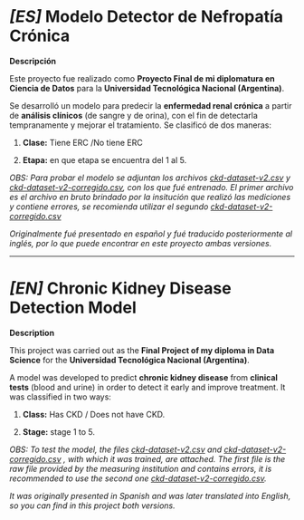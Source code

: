 # *[ES]* **Modelo Detector de Nefropatía Crónica**

**Descripción**

Este proyecto fue realizado como **Proyecto Final de mi diplomatura en Ciencia de Datos** para la **Universidad Tecnológica Nacional (Argentina)**.

Se desarrolló un modelo para predecir la **enfermedad renal crónica** a partir de **análisis clínicos** (de sangre y de orina), con el fin de detectarla tempranamente y mejorar el tratamiento. Se clasificó de dos maneras: 

1. **Clase:** Tiene ERC /No tiene ERC

2. **Etapa:** en que etapa se encuentra del 1 al 5.



*OBS: Para probar el modelo se adjuntan los archivos  [ckd-dataset-v2.csv](https://github.com/GiselBustos/CKDprediction/blob/main/ckd-dataset-v2.csv) y [ckd-dataset-v2-corregido.csv](https://github.com/GiselBustos/CKDprediction/blob/main/ckd-dataset-v2-corregido.csv), con los que fué entrenado. El primer archivo es el archivo en bruto brindado por la insitución que realizó las mediciones y contiene errores, se recomienda utilizar el segundo [ckd-dataset-v2-corregido.csv](https://github.com/GiselBustos/CKDprediction/blob/main/ckd-dataset-v2-corregido.csv)*

*Originalmente fué presentado en español y fué traducido posteriormente al inglés, por lo que puede encontrar en este proyecto ambas versiones.*

--------------------------------------------------------------------------------------------------------------------------------------------------

# *[EN]* **Chronic Kidney Disease Detection Model**

**Description**

This project was carried out as the **Final Project of my diploma in Data Science** for the **Universidad Tecnológica Nacional (Argentina)**.

A model was developed to predict **chronic kidney disease** from **clinical tests** (blood and urine) in order to detect it early and improve treatment. It was classified in two ways: 

1. **Class:** Has CKD / Does not have CKD.

2. **Stage:** stage 1 to 5.


*OBS: To test the model, the files [ckd-dataset-v2.csv](https://github.com/GiselBustos/CKDprediction/blob/main/ckd-dataset-v2.csv) and [ckd-dataset-v2-corregido.csv](https://github.com/GiselBustos/CKDprediction/blob/main/ckd-dataset-v2-corregido.csv) , with which it was trained, are attached. The first file is the raw file provided by the measuring institution and contains errors, it is recommended to use the second one [ckd-dataset-v2-corregido.csv](https://github.com/GiselBustos/CKDprediction/blob/main/ckd-dataset-v2-corregido.csv).*

*It was originally presented in Spanish and was later translated into English, so you can find in this project both versions.*

